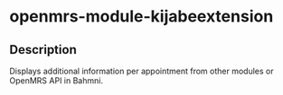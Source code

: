 openmrs-module-kijabeextension
==============================

Description
-----------
Displays additional information per appointment from other modules or OpenMRS API in Bahmni.
